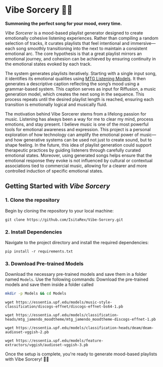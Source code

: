 # Vibe Sorcery 🎼🔮  
**Summoning the perfect song for your mood, every time.**

*Vibe Sorcerer* is a mood-based playlist generator designed to create emotionally cohesive listening experiences. Rather than compiling a random selection of tracks, it curates playlists that feel intentional and immersive—each song smoothly transitioning into the next to maintain a consistent emotional arc. The core hypothesis is that a great playlist mirrors an emotional journey, and cohesion can be achieved by ensuring continuity in the emotional states evoked by each track.

The system generates playlists iteratively. Starting with a single input song, it identifies its emotional qualities using [MTG Listening Models](https://github.com/MTG/essentia). It then generates a descriptive caption reflecting the song’s mood using a grammar-based system. This caption serves as input for Riffusion, a music generation model, which creates the next song in the sequence. This process repeats until the desired playlist length is reached, ensuring each transition is emotionally logical and musically fluid.

The motivation behind Vibe Sorcerer stems from a lifelong passion for music. Listening has always been a way for me to clear my mind, process emotions, and stay present. I believe music is one of the most powerful tools for emotional awareness and expression. This project is a personal exploration of how technology can amplify the emotional power of music—and how generative systems can be used not just to create sound, but to shape feeling. In the future, this idea of playlist generation could support therapeutic practices by guiding listeners through carefully curated emotional states. Moreover, using generated songs helps ensure that the emotional response they evoke is not influenced by cultural or contextual associations tied to commercial music, allowing for a clearer and more controlled induction of specific emotional states.


## Getting Started with *Vibe Sorcery*

### 1. Clone the repository
Begin by cloning the repository to your local machine:
```
git clone https://github.com/IsitaRex/Vibe-Sorcery.git
```
### 2. Install Dependencies
Navigate to the project directory and install the required dependencies:
```
pip install -r requirements.txt
```

### 3. Download Pre-trained Models
Download the necessary pre-trained models and save them in a folder named `Models`. Use the following commands:
Download the pre-trained models and save them inside a folder called 
 ```bash
mkdir -p Models && cd Models
```
 ```
wget https://essentia.upf.edu/models/music-style-classification/discogs-effnet/discogs-effnet-bs64-1.pb
 ```
  ```
wget https://essentia.upf.edu/models/classification-heads/mtg_jamendo_moodtheme/mtg_jamendo_moodtheme-discogs-effnet-1.pb
 ```
  ```
wget https://essentia.upf.edu/models/classification-heads/deam/deam-audioset-vggish-2.pb
 ```
  ```
wget https://essentia.upf.edu/models/feature-extractors/vggish/audioset-vggish-3.pb
 ```
Once the setup is complete, you're ready to generate mood-based playlists with Vibe Sorcery! 🎼🔮